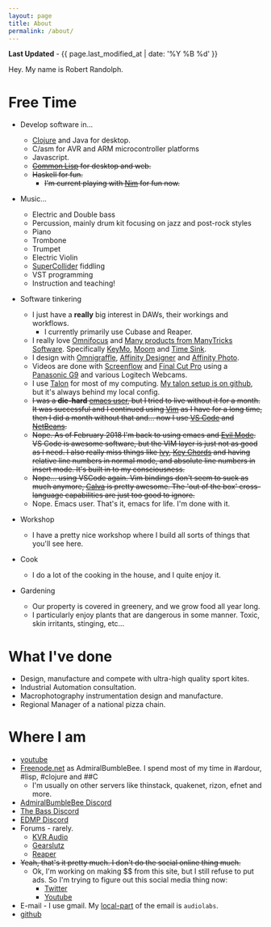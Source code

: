 ```yaml
---
layout: page
title: About
permalink: /about/
---
```


**Last Updated** - {{ page.last_modified_at | date: '%Y %B %d' }}

Hey. My name is Robert Randolph.

# Free Time

* Develop software in...
	* [Clojure](https://clojure.org) and Java for desktop.
	* C/asm for AVR and ARM microcontroller platforms
    * Javascript.
	* ~~[Common Lisp](https://common-lisp.net) for desktop and web.~~
	* ~~Haskell for fun.~~
        * ~~I'm current playing with [Nim](https://nim-lang.org) for fun now.~~

* Music...
	* Electric and Double bass
	* Percussion, mainly drum kit focusing on jazz and post-rock styles
	* Piano
	* Trombone
	* Trumpet
	* Electric Violin
	* [SuperCollider](https://supercollider.github.io) fiddling
	* VST programming
	* Instruction and teaching!
	
* Software tinkering
	* I just have a **really** big interest in DAWs, their workings and workflows.
		* I currently primarily use Cubase and Reaper.
	* I really love [Omnifocus](https://www.omnigroup.com/omnifocus) and [Many products from ManyTricks Software](https://manytricks.com). Specifically [KeyMo](https://manytricks.com/keymo/), [Moom](https://manytricks.com/moom/) and [Time Sink](https://manytricks.com/timesink/).
	* I design with [Omnigraffle](https://www.omnigroup.com/omnigraffle/), [Affinity Designer](https://affinity.serif.com/en-us/) and [Affinity Photo](https://affinity.serif.com/en-us/photo/).
	* Videos are done with [Screenflow](http://www.telestream.net/screenflow/overview.htm) and [Final Cut Pro](https://www.apple.com/final-cut-pro/) using a [Panasonic G9](https://www.dpreview.com/reviews/panasonic-lumix-dc-g9) and various Logitech Webcams.
    * I use [Talon](https://talonvoice.com) for most of my computing. [My talon setup is on github](https://github.com/admiralbumblebee/AdmiralBumbleBee_Talon), but it's always behind my local config.
	* ~~I was a __die-hard__ [emacs user](https://www.gnu.org/software/emacs/), but I tried to live without it for a month. It was successful and I continued using [Vim](http://www.vim.org) as I have for a long time, then I did a month without that and... now I use [VS Code](https://code.visualstudio.com) and [NetBeans](https://netbeans.org).~~
	* ~~Nope. As of February 2018 I'm back to using emacs and [Evil Mode](https://github.com/emacs-evil/evil). VS Code is awesome software, but the VIM layer is just not as good as I need. I also really miss things like [Ivy](https://github.com/abo-abo/swiper), [Key Chords](https://www.emacswiki.org/emacs/KeyChord) and having relative line numbers in normal mode, and absolute line numbers in insert mode. It's built in to my consciousness.~~
	* ~~Nope... using VSCode again. Vim bindings don't seem to suck as much anymore, [Calva](https://marketplace.visualstudio.com/items?itemName=betterthantomorrow.calva) is pretty awesome. The 'out of the box' cross-language capabilities are just too good to ignore.~~
    * Nope. Emacs user. That's it, emacs for life. I'm done with it.

* Workshop
	* I have a pretty nice workshop where I build all sorts of things that you'll see here.
    
* Cook
	* I do a lot of the cooking in the house, and I quite enjoy it.
    
* Gardening
  * Our property is covered in greenery, and we grow food all year long.
  * I particularly enjoy plants that are dangerous in some manner. Toxic, skin irritants, stinging, etc...
  
# What I've done

* Design, manufacture and compete with ultra-high quality sport kites.
* Industrial Automation consultation.
* Macrophotography instrumentation design and manufacture.
* Regional Manager of a national pizza chain.

# Where I am

* [youtube](http://youtube.com/admiralbumblebee)
* [Freenode.net](https://freenode.net/) as AdmiralBumbleBee. I spend most of my time in #ardour, #lisp, #clojure and ##C
	* I'm usually on other servers like thinstack, quakenet, rizon, efnet and more.
* [AdmiralBumbleBee Discord](https://discord.gg/34cFzVn)
* [The Bass Discord](https://discord.gg/BZm3nRa)
* [EDMP Discord](http://edmpdiscord.com)
* Forums - rarely.
  * [KVR Audio](http://www.kvraudio.com/forum/memberlist.php?mode=viewprofile&u=7328)
  * [Gearslutz](https://www.gearslutz.com/board/members/6666-robert-randolph/)
  * [Reaper](https://forum.cockos.com/member.php?u=115271)
* ~~Yeah, that's it pretty much. I don't do the social online thing much.~~
  * Ok, I'm working on making $$ from this site, but I still refuse to put ads. So I'm trying to figure out this social media thing now:
      * [Twitter](https://twitter.com/admiralbee)
      * [Youtube](https://www.youtube.com/admiralbumblebee)
* E-mail - I use gmail. My [local-part](https://en.wikipedia.org/wiki/Email_address) of the email is `audiolabs`.
* [github](https://github.com/admiralbumblebee)
